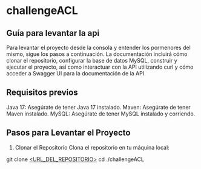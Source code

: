 # challengeACL

## Guía para levantar la api 

Para levantar el proyecto desde la consola y entender los pormenores del mismo, sigue los pasos a continuación. La documentación incluirá cómo clonar el repositorio, configurar la base de datos MySQL, construir y ejecutar el proyecto, así como interactuar con la API utilizando curl y cómo acceder a Swagger UI para la documentación de la API.


## Requisitos previos

Java 17: Asegúrate de tener Java 17 instalado.
Maven: Asegúrate de tener Maven instalado.
MySQL: Asegúrate de tener MySQL instalado y corriendo.

## Pasos para Levantar el Proyecto

1. Clonar el Repositorio
Clona el repositorio en tu máquina local:

git clone [<URL_DEL_REPOSITORIO>](https://github.com/GaedoC/challengeACL.git)
cd ./challengeACL


